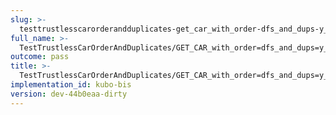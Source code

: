 ```yaml
---
slug: >-
  testtrustlesscarorderandduplicates-get_car_with_order-dfs_and_dups-y_of_identity_cid-body
full_name: >-
  TestTrustlessCarOrderAndDuplicates/GET_CAR_with_order=dfs_and_dups=y_of_identity_CID/Body
outcome: pass
title: >-
  TestTrustlessCarOrderAndDuplicates/GET_CAR_with_order=dfs_and_dups=y_of_identity_CID/Body
implementation_id: kubo-bis
version: dev-44b0eaa-dirty
---
```


